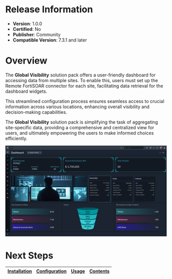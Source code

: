 # Release Information 

- **Version**: 1.0.0 
- **Certified**: No 
- **Publisher**: Community 
- **Compatible Version**: 7.3.1 and later 

# Overview 
The **Global Visibility** solution pack offers a user-friendly dashboard for accessing data from multiple sites. To enable this, users must set up the Remote FortiSOAR connector for each site, facilitating data retrieval for the dashboard widgets.

This streamlined configuration process ensures seamless access to crucial information across various locations, enhancing overall visibility and decision-making capabilities.

The **Global Visibility** solution pack is simplifying the task of aggregating site-specific data, providing a comprehensive and centralized view for users, and ultimately empowering the users to make informed choices efficiently.

![global_visibility_dashboard](./docs/res/global-visibility-dashboard-01.png)

# Next Steps
| [Installation](./docs/setup.md#installation) | [Configuration](./docs/setup.md#configuration) | [Usage](./docs/usage.md) | [Contents](./docs/contents.md) | 
|--------------------------------------------|----------------------------------------------|------------------------|------------------------------|
